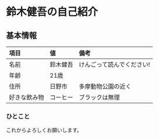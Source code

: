 # 鈴木健吾の自己紹介

## 基本情報
<!-- シャープ2つで<h2>と同じ効果-->

|項目|値|備考|
|:--|:--|:--|
|名前|鈴木健吾|けんごって読んでください!|
|年齢|21歳||
|住所|日野市|多摩動物公園の近く|
|好きな飲み物|コーヒー|ブラックは無理|

### ひとこと
これからよろしくお願いします。

